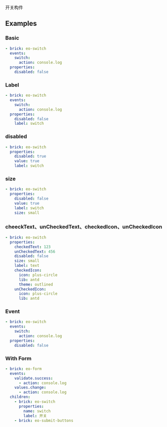 开关构件

## Examples

### Basic

```yaml preview
- brick: eo-switch
  events:
    switch:
      action: console.log
  properties:
    disabled: false
```

### Label

```yaml preview
- brick: eo-switch
  events:
    switch:
      action: console.log
  properties:
    disabled: false
    label: switch
```

### disabled

```yaml preview
- brick: eo-switch
  properties:
    disabled: true
    value: true
    label: switch
```

### size

```yaml preview
- brick: eo-switch
  properties:
    disabled: false
    value: true
    label: switch
    size: small
```

### cheeckText、unCheckedText、checkedIcon、unCheckedIcon

```yaml preview
- brick: eo-switch
  properties:
    checkedText: 123
    unCheckedText: 456
    disabled: false
    size: small
    label: text
    checkedIcon:
      icon: plus-circle
      lib: antd
      theme: outlined
    unCheckedIcon:
      icon: plus-circle
      lib: antd
```

### Event

```yaml preview
- brick: eo-switch
  events:
    switch:
      action: console.log
  properties:
    disabled: false
```

### With Form

```yaml preview
- brick: eo-form
  events:
    validate.success:
      - action: console.log
    values.change:
      - action: console.log
  children:
    - brick: eo-switch
      properties:
        name: switch
        label: 开关
    - brick: eo-submit-buttons
```
